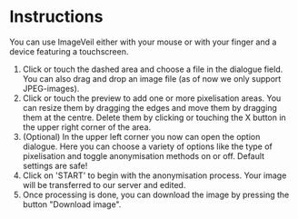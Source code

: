 # Instructions
You can use ImageVeil either with your mouse or with your finger and a device featuring a touchscreen.

1. Click or touch the dashed area and choose a file in the dialogue field. You can also drag and drop an image file (as of now we only support JPEG-images).
1. Click or touch the preview to add one or more pixelisation areas. You can resize them by dragging the edges and move them by dragging them at the centre. Delete them by clicking or touching the X button in the upper right corner of the area.
1. (Optional) In the upper left corner you now can open the option dialogue. Here you can choose a variety of options like the type of pixelisation and toggle anonymisation methods on or off. Default settings are safe!
1. Click on 'START' to begin with the anonymisation process. Your image will be transferred to our server and edited.
1. Once processing is done, you can download the image by pressing the button "Download image".